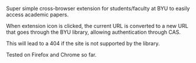 Super simple cross-browser extension for students/faculty at BYU to easily access academic papers.

When extension icon is clicked, the current URL is converted to a new URL that goes through the BYU library, allowing authentication through CAS.

This will lead to a 404 if the site is not supported by the library.

Tested on Firefox and Chrome so far.